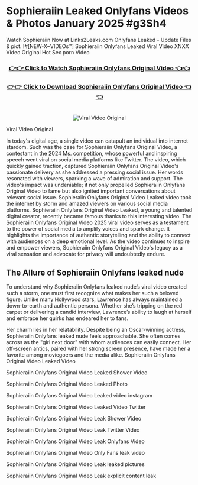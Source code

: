 # Sophieraiin Leaked Onlyfans Videos & Photos January 2025 #g3Sh4

Watch Sophieraiin Now at Links2Leaks.com Onlyfans Leaked - Update Files & pict. !#[NEW-X~VIDEOs™] Sophieraiin Onlyfans Leaked Viral Video XNXX Video Original Hot Sex porn Video
<br>
<div align="center">
<h3><a href="https://links2leaks.com/sophieraiin" rel="nofollow">👉👉 Click to Watch Sophieraiin Onlyfans Original Video 👈👈</a></h3>
<h3><a href="https://links2leaks.com/sophieraiin" rel="nofollow">👉👉 Click to Download Sophieraiin Onlyfans Original Video 👈👈</a></h3>
<br>
<a href="https://links2leaks.com/sophieraiin" rel="nofollow"><img src="https://i.ibb.co/Gkj2r4b/banner.png" alt="Viral Video Original" style="max-width: 100%; display: inline-block;" data-target="animated-image.originalImage"></a>
</div>

Viral Video Original

In today's digital age, a single video can catapult an individual into internet stardom. Such was the case for Sophieraiin Onlyfans Original Video, a contestant in the 2024 Ms. competition, whose powerful and inspiring speech went viral on social media platforms like Twitter.
The video, which quickly gained traction, captured Sophieraiin Onlyfans Original Video's passionate delivery as she addressed a pressing social issue. Her words resonated with viewers, sparking a wave of admiration and support. The video's impact was undeniable; it not only propelled Sophieraiin Onlyfans Original Video to fame but also ignited important conversations about relevant social issue.
Sophieraiin Onlyfans Original Video Leaked video took the internet by storm and amazed viewers on various social media platforms. Sophieraiin Onlyfans Original Video Leaked, a young and talented digital creator, recently became famous thanks to this interesting video.
The Sophieraiin Onlyfans Original Video 2025 viral video serves as a testament to the power of social media to amplify voices and spark change. It highlights the importance of authentic storytelling and the ability to connect with audiences on a deep emotional level. As the video continues to inspire and empower viewers, Sophieraiin Onlyfans Original Video's legacy as a viral sensation and advocate for privacy will undoubtedly endure.

<h2>The Allure of Sophieraiin Onlyfans leaked nude</h2>


To understand why Sophieraiin Onlyfans leaked nude’s viral video created such a storm, one must first recognize what makes her such a beloved figure. Unlike many Hollywood stars, Lawrence has always maintained a down-to-earth and authentic persona. Whether she’s tripping on the red carpet or delivering a candid interview, Lawrence’s ability to laugh at herself and embrace her quirks has endeared her to fans.

Her charm lies in her relatability. Despite being an Oscar-winning actress, Sophieraiin Onlyfans leaked nude feels approachable. She often comes across as the "girl next door" with whom audiences can easily connect. Her off-screen antics, paired with her strong screen presence, have made her a favorite among moviegoers and the media alike.
Sophieraiin Onlyfans Original Video Leaked Video

Sophieraiin Onlyfans Original Video Leaked Shower Video

Sophieraiin Onlyfans Original Video Leaked Photo

Sophieraiin Onlyfans Original Video Leaked video instagram

Sophieraiin Onlyfans Original Video Leaked Video Twitter

Sophieraiin Onlyfans Original Video Leak Shower Video

Sophieraiin Onlyfans Original Video Leak Twitter Video

Sophieraiin Onlyfans Original Video Leak Onlyfans Video

Sophieraiin Onlyfans Original Video Only Fans leak video

Sophieraiin Onlyfans Original Video Leak leaked pictures

Sophieraiin Onlyfans Original Video Leak explicit content leak